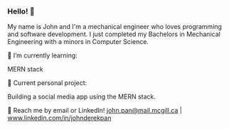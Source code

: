 ### Hello! 👋

My name is John and I'm a mechanical engineer who loves programming and software development. I just completed my Bachelors in Mechanical Engineering with a minors in Computer Science.

🌱 I’m currently learning:

MERN stack

🔭 Current personal project:

Building a social media app using the MERN stack.

💬 Reach me by email or LinkedIn! john.pan@mail.mcgill.ca | www.linkedin.com/in/johnderekpan
